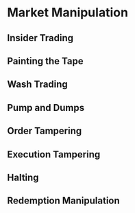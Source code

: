 # Market Manipulation

## Insider Trading

## Painting the Tape

## Wash Trading

## Pump and Dumps

## Order Tampering

## Execution Tampering

## Halting

## Redemption Manipulation

